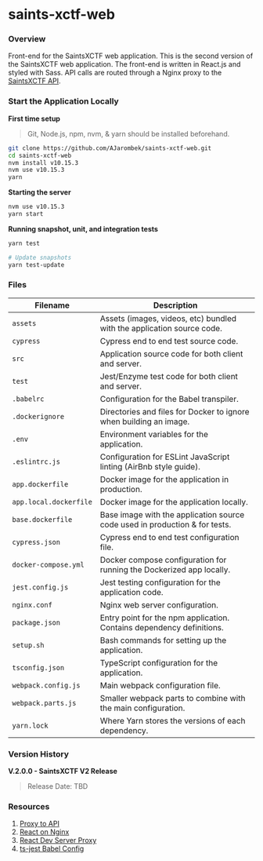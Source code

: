 # saints-xctf-web

### Overview

Front-end for the SaintsXCTF web application.  This is the second version of the SaintsXCTF web application.  The 
front-end is written in React.js and styled with Sass.  API calls are routed through a Nginx proxy to the 
[SaintsXCTF API](https://github.com/AJarombek/saints-xctf-api).

### Start the Application Locally

**First time setup**

> Git, Node.js, npm, nvm, & yarn should be installed beforehand.

```bash
git clone https://github.com/AJarombek/saints-xctf-web.git 
cd saints-xctf-web
nvm install v10.15.3
nvm use v10.15.3
yarn
```

**Starting the server**

```bash
nvm use v10.15.3
yarn start
```

**Running snapshot, unit, and integration tests**

```bash
yarn test

# Update snapshots
yarn test-update
```

### Files

| Filename                 | Description                                                                |
|--------------------------|----------------------------------------------------------------------------|
| `assets`                 | Assets (images, videos, etc) bundled with the application source code.     |
| `cypress`                | Cypress end to end test source code.                                       |
| `src`                    | Application source code for both client and server.                        |
| `test`                   | Jest/Enzyme test code for both client and server.                          |
| `.babelrc`               | Configuration for the Babel transpiler.                                    |
| `.dockerignore`          | Directories and files for Docker to ignore when building an image.         |
| `.env`                   | Environment variables for the application.                                 |
| `.eslintrc.js`           | Configuration for ESLint JavaScript linting (AirBnb style guide).          |
| `app.dockerfile`         | Docker image for the application in production.                            |
| `app.local.dockerfile`   | Docker image for the application locally.                                  |
| `base.dockerfile`        | Base image with the application source code used in production & for tests.|
| `cypress.json`           | Cypress end to end test configuration file.                                |
| `docker-compose.yml`     | Docker compose configuration for running the Dockerized app locally.       |
| `jest.config.js`         | Jest testing configuration for the application code.                       |
| `nginx.conf`             | Nginx web server configuration.                                            |
| `package.json`           | Entry point for the npm application.  Contains dependency definitions.     |
| `setup.sh`               | Bash commands for setting up the application.                              |
| `tsconfig.json`          | TypeScript configuration for the application.                              |
| `webpack.config.js`      | Main webpack configuration file.                                           |
| `webpack.parts.js`       | Smaller webpack parts to combine with the main configuration.              |
| `yarn.lock`              | Where Yarn stores the versions of each dependency.                         | 

### Version History

**V.2.0.0 - SaintsXCTF V2 Release**

> Release Date: TBD

### Resources

1. [Proxy to API](https://www.freecodecamp.org/news/never-use-an-absolute-path-for-your-apis-again-9ee9199563be/)
2. [React on Nginx](https://medium.com/@timmykko/deploying-create-react-app-with-nginx-and-ubuntu-e6fe83c5e9e7)
3. [React Dev Server Proxy](https://stackoverflow.com/a/46202705)
4. [ts-jest Babel Config](https://kulshekhar.github.io/ts-jest/user/config/babelConfig)
